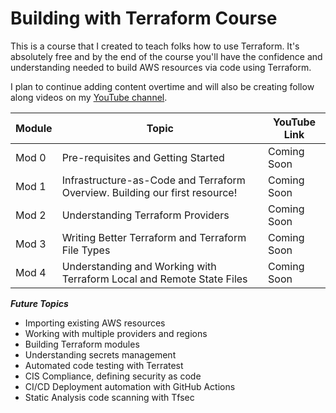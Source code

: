 # Building with Terraform Course
This is a course that I created to teach folks how to use Terraform. It's absolutely free and by the end of the course you'll have the confidence and understanding needed to build AWS resources via code using Terraform.

I plan to continue adding content overtime and will also be creating follow along videos on my [YouTube channel](https://www.youtube.com/@techwithtyler/). 

| Module | Topic | YouTube Link |
| ------ | ----- | ------------ |
| Mod 0  | Pre-requisites and Getting Started | Coming Soon
| Mod 1  | Infrastructure-as-Code and Terraform Overview. Building our first resource! | Coming Soon
| Mod 2  | Understanding Terraform Providers | Coming Soon
| Mod 3  | Writing Better Terraform and Terraform File Types | Coming Soon
| Mod 4  | Understanding and Working with Terraform Local and Remote State Files | Coming Soon

***Future Topics***
- Importing existing AWS resources
- Working with multiple providers and regions 
- Building Terraform modules
- Understanding secrets management
- Automated code testing with Terratest
- CIS Compliance, defining security as code
- CI/CD Deployment automation with GitHub Actions
- Static Analysis code scanning with Tfsec
